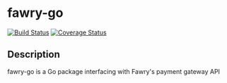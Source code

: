 # fawry-go

[![Build Status](https://travis-ci.com/ahmedshaaban/fawry-go.svg?branch=master)](https://travis-ci.com/ahmedshaaban/fawry-go)
[![Coverage Status](https://coveralls.io/repos/github/ahmedshaaban/fawry-go/badge.svg?branch=master)](https://coveralls.io/github/ahmedshaaban/fawry-go?branch=master)


## Description

fawry-go is a Go package interfacing with Fawry's payment gateway API 
